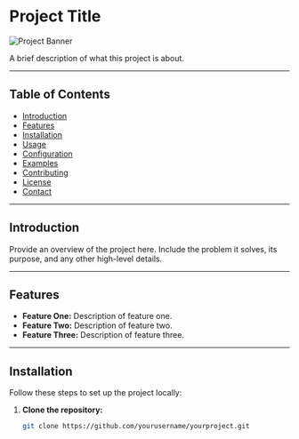 # Project Title

![Project Banner](path/to/banner-image.png)

A brief description of what this project is about.

---

## Table of Contents

- [Introduction](#introduction)
- [Features](#features)
- [Installation](#installation)
- [Usage](#usage)
- [Configuration](#configuration)
- [Examples](#examples)
- [Contributing](#contributing)
- [License](#license)
- [Contact](#contact)

---

## Introduction

Provide an overview of the project here. Include the problem it solves, its purpose, and any other high-level details.

---

## Features

- **Feature One:** Description of feature one.
- **Feature Two:** Description of feature two.
- **Feature Three:** Description of feature three.

---

## Installation

Follow these steps to set up the project locally:

1. **Clone the repository:**

   ```bash
   git clone https://github.com/yourusername/yourproject.git
